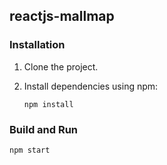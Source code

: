 ## reactjs-mallmap

### Installation
1. Clone the project.

2. Install dependencies using npm:

    `npm install`

### Build and Run
`npm start`

